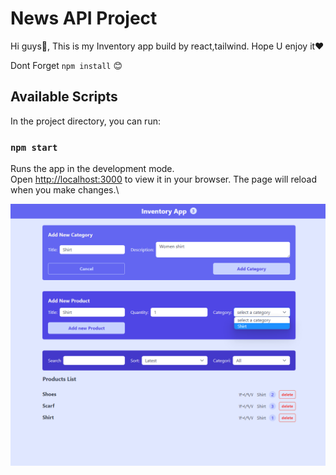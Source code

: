 # News API Project

Hi guys👋,
This is my Inventory app build by react,tailwind.
Hope U enjoy it❤️

Dont Forget  `npm install` 😊

## Available Scripts
In the project directory, you can run:

### `npm start`
Runs the app in the development mode.\
Open [http://localhost:3000](http://localhost:3000) to view it in your browser.
The page will reload when you make changes.\

![Preview](/public/images/ImagePreview.png?raw=true)
